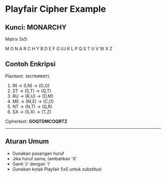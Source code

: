 # Playfair Cipher Example

## Kunci: MONARCHY

Matrix 5x5:

M O N A R
C H Y B D
E F G I/J K
L P Q S T
U V W X Z

## Contoh Enkripsi

Plaintext: `INSTRUMENTS`

1. IN → (I,N) → (G,O)  
2. ST → (S,T) → (Q,T)  
3. RU → (R,U) → (D,M)  
4. ME → (M,E) → (C,O)  
5. NT → (N,T) → (Q,R)  
6. SX → (S,X) → (T,Z)

Ciphertext: **GOQTDMCOQRTZ**

---

## Aturan Umum

- Gunakan pasangan huruf
- Jika huruf sama, tambahkan 'X'
- Ganti 'J' dengan 'I'
- Gunakan kotak Playfair 5x5 untuk substitusi
